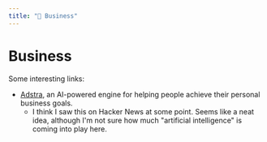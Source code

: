 ```yaml
---
title: "💼 Business"
---
```

# Business

Some interesting links:

- [Adstra](https://adstra.ai/), an AI-powered engine for helping people achieve their personal business goals.
  - I think I saw this on Hacker News at some point. Seems like a neat idea, although I'm not sure how much "artificial intelligence" is coming into play here.